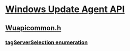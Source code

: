 # [Windows Update Agent API](../_wua/index.md)
## [Wuapicommon.h](index.md)
### [tagServerSelection enumeration](../wuapicommon/ne-wuapicommon-tagserverselection.md)
